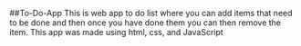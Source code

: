 ##To-Do-App
This is web app to do list where you can add items that need to be done and then once you have done them you can then remove the item. This app was made using html, css, and JavaScript

